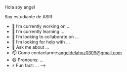 Hola  soy angel


Soy estudiante de ASIR


- 🔭 I’m currently working on ...
- 🌱 I’m currently learning ...
- 👯 I’m looking to collaborate on ...
- 🤔 I’m looking for help with ...
- 💬 Ask me about ...
- 📫 Como contactarme:angeldelahoz0309@gmail.com
- 😄 Pronouns: ...
- ⚡ Fun fact: ...
-->
